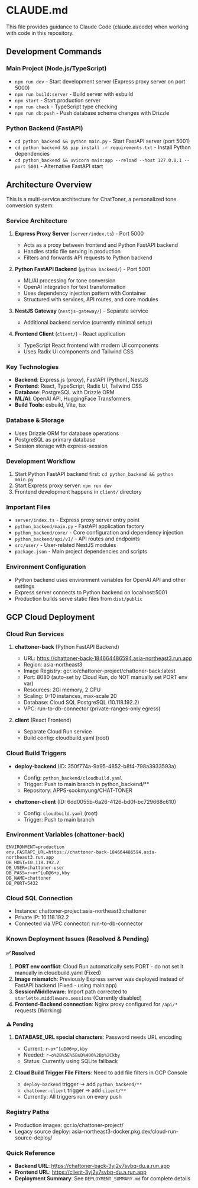 # CLAUDE.md

This file provides guidance to Claude Code (claude.ai/code) when working with code in this repository.

## Development Commands

### Main Project (Node.js/TypeScript)
- `npm run dev` - Start development server (Express proxy server on port 5000)
- `npm run build:server` - Build server with esbuild
- `npm start` - Start production server
- `npm run check` - TypeScript type checking
- `npm run db:push` - Push database schema changes with Drizzle

### Python Backend (FastAPI)
- `cd python_backend && python main.py` - Start FastAPI server (port 5001)
- `cd python_backend && pip install -r requirements.txt` - Install Python dependencies
- `cd python_backend && uvicorn main:app --reload --host 127.0.0.1 --port 5001` - Alternative FastAPI start

## Architecture Overview

This is a multi-service architecture for ChatToner, a personalized tone conversion system:

### Service Architecture
1. **Express Proxy Server** (`server/index.ts`) - Port 5000
   - Acts as a proxy between frontend and Python FastAPI backend
   - Handles static file serving in production
   - Filters and forwards API requests to Python backend

2. **Python FastAPI Backend** (`python_backend/`) - Port 5001  
   - ML/AI processing for tone conversion
   - OpenAI integration for text transformation
   - Uses dependency injection pattern with Container
   - Structured with services, API routes, and core modules

3. **NestJS Gateway** (`nestjs-gateway/`) - Separate service
   - Additional backend service (currently minimal setup)

4. **Frontend Client** (`client/`) - React application
   - TypeScript React frontend with modern UI components
   - Uses Radix UI components and Tailwind CSS

### Key Technologies
- **Backend**: Express.js (proxy), FastAPI (Python), NestJS
- **Frontend**: React, TypeScript, Radix UI, Tailwind CSS
- **Database**: PostgreSQL with Drizzle ORM
- **ML/AI**: OpenAI API, HuggingFace Transformers
- **Build Tools**: esbuild, Vite, tsx

### Database & Storage
- Uses Drizzle ORM for database operations
- PostgreSQL as primary database
- Session storage with express-session

### Development Workflow
1. Start Python FastAPI backend first: `cd python_backend && python main.py`
2. Start Express proxy server: `npm run dev`
3. Frontend development happens in `client/` directory

### Important Files
- `server/index.ts` - Express proxy server entry point
- `python_backend/main.py` - FastAPI application factory
- `python_backend/core/` - Core configuration and dependency injection
- `python_backend/api/v1/` - API routes and endpoints
- `src/user/` - User-related NestJS modules
- `package.json` - Main project dependencies and scripts

### Environment Configuration
- Python backend uses environment variables for OpenAI API and other settings
- Express server connects to Python backend on localhost:5001
- Production builds serve static files from `dist/public`

## GCP Cloud Deployment

### Cloud Run Services
1. **chattoner-back** (Python FastAPI Backend)
   - URL: https://chattoner-back-184664486594.asia-northeast3.run.app
   - Region: asia-northeast3
   - Image Registry: gcr.io/chattoner-project/chattoner-back:latest
   - Port: 8080 (auto-set by Cloud Run, do NOT manually set PORT env var)
   - Resources: 2Gi memory, 2 CPU
   - Scaling: 0-10 instances, max-scale 20
   - Database: Cloud SQL PostgreSQL (10.118.192.2)
   - VPC: run-to-db-connector (private-ranges-only egress)

2. **client** (React Frontend)
   - Separate Cloud Run service
   - Build config: cloudbuild.yaml (root)

### Cloud Build Triggers
- **deploy-backend** (ID: 350f774a-9a95-4852-b8f4-798a3933593a)
  - Config: `python_backend/cloudbuild.yaml`
  - Trigger: Push to main branch in python_backend/**
  - Repository: APPS-sookmyung/CHAT-TONER

- **chattoner-client** (ID: 6dd0055b-6a26-4126-bd0f-bc729668c610)
  - Config: `cloudbuild.yaml` (root)
  - Trigger: Push to main branch

### Environment Variables (chattoner-back)
```
ENVIRONMENT=production
env.FASTAPI_URL=https://chattoner-back-184664486594.asia-northeast3.run.app
DB_HOST=10.118.192.2
DB_USER=chattoner-user
DB_PASS=r~o+^[uD@6+p,kby
DB_NAME=chattoner
DB_PORT=5432
```

### Cloud SQL Connection
- Instance: chattoner-project:asia-northeast3:chattoner
- Private IP: 10.118.192.2
- Connected via VPC connector: run-to-db-connector

### Known Deployment Issues (Resolved & Pending)

#### ✅ Resolved
1. **PORT env conflict**: Cloud Run automatically sets PORT - do not set it manually in cloudbuild.yaml (Fixed)
2. **Image mismatch**: Previously Express server was deployed instead of FastAPI backend (Fixed - using main:app)
3. **SessionMiddleware**: Import path corrected to `starlette.middleware.sessions` (Currently disabled)
4. **Frontend-Backend connection**: Nginx proxy configured for `/api/*` requests (Working)

#### ⚠️ Pending
1. **DATABASE_URL special characters**: Password needs URL encoding
   - Current: `r~o+^[uD@6+p,kby`
   - Needed: `r~o%2B%5E%5BuD%406%2Bp%2Ckby`
   - Status: Currently using SQLite fallback

2. **Cloud Build Trigger File Filters**: Need to add file filters in GCP Console
   - `deploy-backend` trigger → add `python_backend/**`
   - `chattoner-client` trigger → add `client/**`
   - Currently: All triggers run on every push

### Registry Paths
- Production images: gcr.io/chattoner-project/
- Legacy source deploy: asia-northeast3-docker.pkg.dev/cloud-run-source-deploy/

### Quick Reference
- **Backend URL**: https://chattoner-back-3yj2y7svbq-du.a.run.app
- **Frontend URL**: https://client-3yj2y7svbq-du.a.run.app
- **Deployment Summary**: See `DEPLOYMENT_SUMMARY.md` for complete details